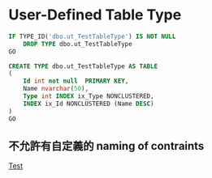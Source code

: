 # User-Defined Table Type

```sql
IF TYPE_ID('dbo.ut_TestTableType') IS NOT NULL
    DROP TYPE dbo.ut_TestTableType
GO

CREATE TYPE dbo.ut_TestTableType AS TABLE
(
    Id int not null  PRIMARY KEY,
    Name nvarchar(50),
    Type int INDEX ix_Type NONCLUSTERED,
    INDEX ix_Id NONCLUSTERED (Name DESC)  
)
GO
```

## 不允許有自定義的 naming of contraints

[Test](https://stackoverflow.com/questions/4451052/how-to-add-an-index-or-primary-key-to-a-user-defined-table-type-in-sql-server)
